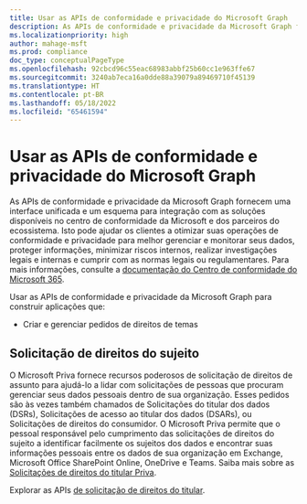 ```yaml
---
title: Usar as APIs de conformidade e privacidade do Microsoft Graph
description: As APIs de conformidade e privacidade da Microsoft Graph fornecem uma interface unificada e um esquema para integração com as soluções disponíveis no centro de conformidade da Microsoft e dos parceiros do ecossistema. Isto pode ajudar os clientes a otimizar suas operações de conformidade e privacidade para melhor gerenciar e monitorar seus dados, proteger informações, minimizar riscos internos, realizar investigações legais e internas e cumprir com as normas legais ou regulamentares.
ms.localizationpriority: high
author: mahage-msft
ms.prod: compliance
doc_type: conceptualPageType
ms.openlocfilehash: 92cbcd96c55eac68983abbf25b60cc1e963ffe67
ms.sourcegitcommit: 3240ab7eca16a0dde88a39079a89469710f45139
ms.translationtype: HT
ms.contentlocale: pt-BR
ms.lasthandoff: 05/18/2022
ms.locfileid: "65461594"
---
```

# <a name="use-the-microsoft-graph-compliance-and-privacy-apis"></a>Usar as APIs de conformidade e privacidade do Microsoft Graph

As APIs de conformidade e privacidade da Microsoft Graph fornecem uma interface unificada e um esquema para integração com as soluções disponíveis no centro de conformidade da Microsoft e dos parceiros do ecossistema. Isto pode ajudar os clientes a otimizar suas operações de conformidade e privacidade para melhor gerenciar e monitorar seus dados, proteger informações, minimizar riscos internos, realizar investigações legais e internas e cumprir com as normas legais ou regulamentares. Para mais informações, consulte a [ documentação do Centro de conformidade do Microsoft 365](/microsoft-365/compliance).

Usar as APIs de conformidade e privacidade da Microsoft Graph para construir aplicações que:

- Criar e gerenciar pedidos de direitos de temas

## <a name="subject-rights-request"></a>Solicitação de direitos do sujeito

O Microsoft Priva fornece recursos poderosos de solicitação de direitos de assunto para ajudá-lo a lidar com solicitações de pessoas que procuram gerenciar seus dados pessoais dentro de sua organização. Esses pedidos são às vezes também chamados de Solicitações do titular dos dados (DSRs), Solicitações de acesso ao titular dos dados (DSARs), ou Solicitações de direitos do consumidor. O Microsoft Priva permite que o pessoal responsável pelo cumprimento das solicitações de direitos do sujeito a identificar facilmente os sujeitos dos dados e encontrar suas informações pessoais entre os dados de sua organização em Exchange, Microsoft Office SharePoint Online, OneDrive e Teams. Saiba mais sobre as [Solicitações de direitos do titular Priva](/microsoft-365/compliance/privacy-management-subject-rights-requests).

Explorar as APIs [de solicitação de direitos do titular](subjectrightsrequest-subjectrightsrequestapioverview.md).
